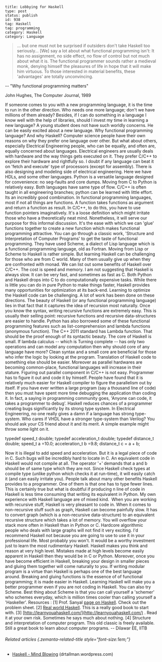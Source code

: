 ~~~~ 
title: Lobbying for Haskell 
type: post
status: publish
id: 938
tag: Haskell
tag: programming
category: Haskell
category: Language
~~~~

> ... but one must not be surprised if outsiders don't take Haskell too
> seriously... [We] say a lot about what functional programming isn't:
> It has no assignment, no side effect, no flow of control but not much
> about what it is. The functional programmer sounds rather a medieval
> monk, denying himself the pleasures of life in hope that it will make
> him virtuous. To those interested in material benefits, these
> 'advantages' are totally unconvincing.

-- "Why functional programming matters"

John Hughes, The Computer Journal, 1989

If someone comes to you with a new programming language, it is the time
to run in the other direction. Who needs one more language; don't we
have millions of them already? Besides, if I can do something in a
language I know well with the help of libraries, should I invest my time
in learning a new language? A young student does not have such worldly
concerns. He can be easily excited about a new language. Why functional
programming language? And why Haskell? Computer science people have
their own reasons on why they prefer one language over other. But what
about others, especially Electrical Engineering people, who can be
equally, and often are, equally concerned about languages. Electrical
engineers are usually deals with hardware and the way things gets
executed on it. They prefer C/C++ to explore their hardware and
rightfully so. I doubt if any language can beat it on 'fetch and
execute' type of processors (except for assembly). There is also
designing and modeling side of electrical engineering. Here we have
HDLs, and some other languages. Python is a versatile language designed
for convenience: no seg-faults and core dumps. Moving from C to Python
is relatively easy. Both languages have same type of flow. C/C++ is
often taught in all engineering branches; python can be learned with
little effort. Its an incredibly good combination. In functional
programming languages, most if not all things are functions. A function
takes functions as argument and return a function as result. In C/C++,
to do this, you have to use function pointers imaginatively. It's a
loose definition which might irritate those who have a theoretically
neat mind. Nonetheless, it will serve our purpose for this informal
discussion. It's the ease with which we can 'glue' functions together to
create a new function which makes functional programming attractive. You
can go through a classic work, 'Structure and Interpretation of Computer
Programs' to get the taste of functional programming. They have used
Scheme, a dialect of Lisp language which is a functional programming
language, old as Fortran. Moving from Lisp or Scheme to Haskell is
rather simple. But learning Haskell can be challenging for those who are
from C world. Many of them usually give up when they are confronted with
monad. We can list out some benefits of Haskell over C/C++. The cost is
speed and memory. I am not suggesting that Haskell is always slow. It
can be very fast, and sometimes as fast as C. Both Python and Haskell
drops into C to do computationally expensive tasks. While there is
little you can do in pure Python to make things faster, Haskell provides
many opportunities for optimization at its back-end. Learning to
optimize the Haskell code can be challenging. A lot of work has been
done on these directions. The beauty of Haskell (or any functional
programming language) lies in that fact that it captures the idea of
recursion most naturally. Once you know the syntax, writing recursive
functions are extremely easy. This is usually their selling point:
recursive functions and recursive data-structures are easier to handle.
Python has also borrowed some of these functional programming features
such as list-comprehension and lambda functions (anonymous function).
The C++ 2011 standard has Lambda function. That should be the proof
enough of its syntactic beauty. The core of Haskell is small. If lambda
calculus -- which is Turning complete -- has only two operations and can
model any computation then why should core of any language have more?
Clean syntax and a small core are beneficial for those who infer the
logic by looking at the program. Translation of Haskell code to
something else should be easier. Moreover as parallel hardwares are
becoming common-place, functional languages will increase in their
stature. Figuring out parallel component in C/C++ is not easy.
Programmer has to figure it out and code it by himself. People have
found that it is relatively much easier for Haskell compiler to figure
the parallelism out by itself. If you have ever written a large program
(say a thousand line of code) then you must have spent more time
debugging the application than coding it. In fact, a saying in
programming community goes, 'Anyone can code, it takes a programmer to
debug'. Haskell reduces chances of a programmer creating bugs
significantly by its strong type system. In Electrical Engineering, no
one really gives a damn if a language has strong type-system. Who cares
if VHDL have a stronger type-system than Verilog? You should ask your CS
friend about it and its merit. A simple example might throw some light
on it.

typedef speed\_t double; typedef acceleration\_t double; typedef
distance\_t double; speed\_t a =10.0; acceleration\_t b =9.8;
distance\_t c = a + b;

Now it is illegal to add speed and acceleration. But it is a legal piece
of code in C. Such bugs will be incredibly hard to locate in C. An
equivalent code in Haskell would not compile at all. The operator '+'
demands that a and b should be of same type which they are not. Since
Haskell check types at compile type (unlike python which checks it at
run-time), it will easily catch it (and can easily irritate you). People
talk about many other benefits Haskell provides to a programmer. One of
them is that one has to type fewer lines. This is certainly true but
what is doubtful if producing n line of code in Haskell is less time
consuming that writing its equivalent in Python. My own experience with
Haskell language are of mixed kind.  When you are working with recursive
stuff, Haskell is very pleasant to code in. When it comes to
non-recursive stuff such as graph, Haskell can become painfully slow. It
has to convert graph (which is a non-recursive data-structure) to an
equivalent recursive structure which takes a lot of memory. You will
overflow your stack more often in Haskell than in Python or C. Hardcore
algorithmic people who deals with large graphs will not find it very
exciting. I'd recommend Haskell not because you are going to use to use
it in your professional life. Most probably you won't. It would be a
worthy investment just to learn the most rudimentary Haskell. Haskell
makes you think and reason at very high level. Mistakes made at high
levels become easily apparent in Haskell then they would be in C or
Python. Moreover, once you have become efficient in Haskell, breaking
your design in smaller pieces and gluing them together will come
naturally to you. If writing modular program is a virtue than Haskell is
perhaps one of the best language around. Breaking and gluing functions
is the essence of of functional programming; it is made easier in
Haskell. Learning Haskell will make you a better programmer even if you
are not coding in Haskell. You can also try Scheme. Best thing about
Scheme is that you can call yourself a 'schemer' who schemes everyday,
which is million times cooler than calling yourself a 'Haskeller'.
Resources : [1] Prof. Sanyal [page on
Haskell](http://www.cse.iitb.ac.in/%7Eas/fpcourse/fpcourse.html). Check
out the problem sheet. [2] [Real world
Haskell](http://book.realworldhaskell.org/read/). This is a really good
book to start with. [3]
[http://learnyouahaskell.com/](http://learnyouahaskell.com/) . Read it
at your own risk. Sometimes he says much about nothing. [4] Structure
and interpretation of computer program. This old classic is freely
available. Still a great book to learn about computer programs. --
Dilawar EE, IITB

###### Related articles {.zemanta-related-title style="font-size:1em;"}

-   [Haskell - Mind
    Blowing](http://drtallman.wordpress.com/2013/06/19/haskell-mind-blowing/)
    (drtallman.wordpress.com)


